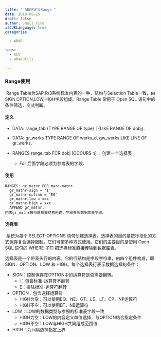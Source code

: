 ```yaml
---
title: " ABAP定义Range "
date: 2018-08-16
draft: false
author: Small Fire
isCJKLanguage: true
categories: 

  - ABAP

tags: 
  - ALV
  - abaputils
 
---
```




### Range使用

​	Range Table为SAP R/3系统标准内表的一种，结构与Selection Table一致，由SIGN,OPTION,LOW,HIGH字段组成。Range Table 常用于 Open SQL 语句中的条件筛选，变式判断。

#### 定义

- DATA: range_tab {TYPE RANGE OF type} | {LIKE RANGE OF dobj}.
  
-  DATA: gr_werks TYPE RANGE OF werks_d,   gw_werks LIKE LINE  OF gr_werks.
  
- RANGES range_tab FOR dobj [OCCURS n] ：创建一个选择表

  - For 后面字段必须为参考表的字段.


#### 使用

```JS
RANGES: gr_matnr FOR marc-matnr.
  gr_matnr-sign = 'I'
  gr_matnr-option = 'EQ'
  gr_matnr-low = xxx
  gr_matnr-high = xxx
  APPEND gr_matnr.
内表gr_matnr按照选择表结构创建，字段参照数据库表字段。
```

#### 选择表

​	系统为每个 SELECT-OPTIONS 语句创建选择表。选择表的目的是按标准化的方式保存复合选择限制。它们可按多种方式使用。它们的主要目的是使用 Open SQL 语句的 WHERE 子句 把选择标准直接传输到数据库表。

​	选择表是一个带表头行的内表。它的行结构是字段字符串，由四个组件构成，即 SIGN、OPTION、LOW 和 HIGH。每个选择表行表示数据选择的条件：

- SIGN：控制保存在OPTION中的运算符是否需要翻转。
  - I：包含标准-运算符不翻转
  - E：排除标准-运算符翻转
- OPTION：包含选择运算符
  - HIGH为空：可以使用EQ、NE、GT、LE、LT、CP、NP运算符
  - HIGH不空：可以使用BT、NB运算符
- LOW：LOW的数据类型与参照的标准表字段一致
  - HIGH为空：LOW的内容定义单值选择，与OPTION结合指定条件
  - HIGH不空：LOW与HIGH共同组成范围值
- HIGH：为间隔选择指定上界
